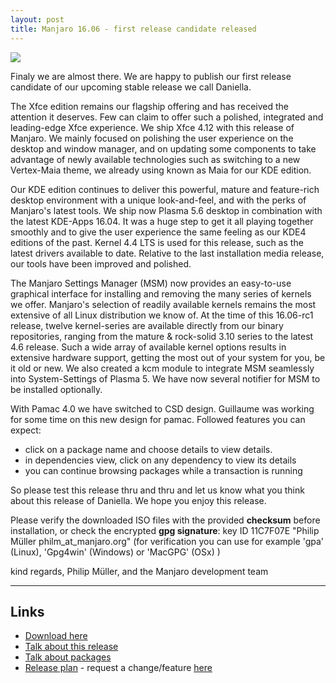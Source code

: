 ```yaml
---
layout: post
title: Manjaro 16.06 - first release candidate released
---
```


<img src="https://manjaro.github.io/images/manjaro-1606rc1.png">

Finaly we are almost there. We are happy to publish our first release candidate of our upcoming stable release we call Daniella.

The Xfce edition remains our flagship offering and has received the attention it deserves. Few can claim to offer such a polished, integrated and leading-edge Xfce experience. We ship Xfce 4.12 with this release of Manjaro. We mainly focused on polishing the user experience on the desktop and window manager, and on updating some components to take advantage of newly available technologies such as switching to a new Vertex-Maia theme, we already using known as Maia for our KDE edition.

Our KDE edition continues to deliver this powerful, mature and feature-rich desktop environment with a unique look-and-feel, and with the perks of Manjaro's latest tools. We ship now Plasma 5.6 desktop in combination with the latest KDE-Apps 16.04. It was a huge step to get it all playing together smoothly and to give the user experience the same feeling as our KDE4 editions of the past.
Kernel 4.4 LTS is used for this release, such as the latest drivers available to date. Relative to the last installation media release, our tools have been improved and polished.

The Manjaro Settings Manager (MSM) now provides an easy-to-use graphical interface for installing and removing the many series of kernels we offer. Manjaro's selection of readily available kernels remains the most extensive of all Linux distribution we know of. At the time of this 16.06-rc1 release, twelve kernel-series are available directly from our binary repositories, ranging from the mature & rock-solid 3.10 series to the latest 4.6 release. Such a wide array of available kernel options results in extensive hardware support, getting the most out of your system for you, be it old or new. We also created a kcm module to integrate MSM seamlessly into System-Settings of Plasma 5. We have now several notifier for MSM to be installed optionally.

With Pamac 4.0 we have switched to CSD design. Guillaume was working for some time on this new design for pamac. Followed features you can expect:

* click on a package name and choose details to view details.
* in dependencies view, click on any dependency to view its details
* you can continue browsing packages while a transaction is running

So please test this release thru and thru and let us know what you think about this release of Daniella.
We hope you enjoy this release.

Please verify the downloaded ISO files with the provided **checksum** before installation, or check the encrypted **gpg signature**:
key ID 11C7F07E "Philip Müller philm_at_manjaro.org"
(for verification you can use for example 'gpa' (Linux), 'Gpg4win' (Windows) or 'MacGPG' (OSx) )

kind regards, Philip Müller, and the Manjaro development team

----

## Links

* [Download here](http://manjaro.github.io/download/)
* [Talk about this release](https://forum.manjaro.org/t/manjaro-16-06-rc1-released/1274)
* [Talk about packages](https://forum.manjaro.org/t/stable-update-2016-05-15-kernels-desktops-pamac-manjaro-tools-calamares/1089/40)
* [Release plan](https://github.com/manjaro/release-plan) - request a change/feature [here](https://github.com/manjaro/release-plan/issues)
